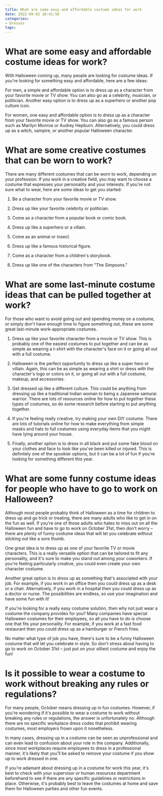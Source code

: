 ```yaml
---
title: What are some easy and affordable costume ideas for work 
date: 2022-09-02 16:41:56
categories:
- Dresses
tags:
---
```



#  What are some easy and affordable costume ideas for work? 

With Halloween coming up, many people are looking for costume ideas. If you're looking for something easy and affordable, here are a few ideas:

For men, a simple and affordable option is to dress up as a character from your favorite movie or TV show. You can also go as a celebrity, musician, or politician. Another easy option is to dress up as a superhero or another pop culture icon.

For women, one easy and affordable option is to dress up as a character from your favorite movie or TV show. You can also go as a famous person such as Marilyn Monroe or Audrey Hepburn. Alternatively, you could dress up as a witch, vampire, or another popular Halloween character.

#  What are some creative costumes that can be worn to work? 

There are many different costumes that can be worn to work, depending on your profession. If you work in a creative field, you may want to choose a costume that expresses your personality and your interests. If you're not sure what to wear, here are some ideas to get you started:

1. Be a character from your favorite movie or TV show.

2. Dress up like your favorite celebrity or politician.

3. Come as a character from a popular book or comic book.

4. Dress up like a superhero or a villain.

5. Come as an animal or insect.

6. Dress up like a famous historical figure.

7. Come as a character from a children's storybook.

8. Dress up like one of the characters from "The Simpsons."

#  What are some last-minute costume ideas that can be pulled together at work? 

For those who want to avoid going out and spending money on a costume, or simply don't have enough time to figure something out, these are some great last-minute work-appropriate costumes. 

1. Dress up like your favorite character from a movie or TV show. This is probably one of the easiest costumes to put together and can be as simple as wearing a t-shirt with the character's face on it or going all out with a full costume. 

2. Halloween is the perfect opportunity to dress up like a super hero or villain. Again, this can be as simple as wearing a shirt or dress with the character's logo or colors on it, or going all out with a full costume, makeup, and accessories. 

3. Get dressed up like a different culture. This could be anything from dressing up like a traditional Indian woman to being a Japanese samurai warrior. There are lots of resources online for how to put together these types of costumes, so do some research before starting to put anything together. 

4. If you're feeling really creative, try making your own DIY costume. There are lots of tutorials online for how to make everything from simple masks and hats to full costumes using everyday items that you might have lying around your house. 

5. Finally, another option is to dress in all black and put some fake blood on your clothes and face to look like you've been killed or injured. This is definitely one of the spookier options, but it can be a lot of fun if you're looking for something different this year.

#  What are some funny costume ideas for people who have to go to work on Halloween? 

Although most people probably think of Halloween as a time for children to dress up and go trick or treating, there are many adults who like to get in on the fun as well. If you're one of those adults who hates to miss out on all the Halloween fun and have to go to work on October 31st, then don't worry – there are plenty of funny costume ideas that will let you celebrate without sticking out like a sore thumb.

One great idea is to dress up as one of your favorite TV or movie characters. This is a really versatile option that can be tailored to fit any personality, and it's sure to make you stand out among your coworkers. If you're feeling particularly creative, you could even create your own character costume.

Another great option is to dress up as something that's associated with your job. For example, if you work in an office then you could dress up as a desk or a chair. Alternatively, if you work in a hospital then you could dress up as a doctor or nurse. The possibilities are endless, so use your imagination and have some fun with it!

If you're looking for a really easy costume solution, then why not just wear a costume the company provides for you? Many companies have special Halloween costumes for their employees, so all you have to do is choose one that fits your personality. For example, if you work at a fast food restaurant then you could dress up as a hamburger or French fries.

No matter what type of job you have, there's sure to be a funny Halloween costume that will let you celebrate in style. So don't stress about having to go to work on October 31st – just put on your silliest costume and enjoy the fun!

#  Is it possible to wear a costume to work without breaking any rules or regulations?

For many people, October means dressing up in fun costumes. However, if you're wondering if it's possible to wear a costume to work without breaking any rules or regulations, the answer is unfortunately no. Although there are no specific workplace dress codes that prohibit wearing costumes, most employers frown upon it nonetheless.

In many cases, dressing up in a costume can be seen as unprofessional and can even lead to confusion about your role in the company. Additionally, since most workplaces require employees to dress in a professional manner, it's likely that you'll be asked to remove your costume if you show up to work dressed in one.

If you're adamant about dressing up in a costume for work this year, it's best to check with your supervisor or human resources department beforehand to see if there are any specific guidelines or restrictions in place. Otherwise, it's probably best to leave the costumes at home and save them for Halloween parties and other fun events.
